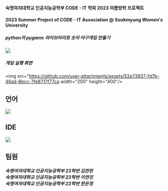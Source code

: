 #### 숙명여자대학교 인공지능공학부 CODE - IT 학회 2023 여름방학 프로젝트
#### 2023 Summer Project of CODE - IT Association @ Sookmyung Women's University

##### python의 pygame 라이브러리로 숫자 야구게임 만들기 
<img src="https://github.com/user-attachments/assets/20d577ba-67e6-4ae0-b6f5-e19c52cdae4e" weight="200"/>


##### 게임 실행 화면
<img src="https://github.com/user-attachments/assets/52e73937-fd7b-46ad-8bcc-7fe8717f77ca  width="200" height="400"/>


## 언어 
<img src="https://img.shields.io/badge/Python-3776AB?style=for-the-badge&logo=Python&logoColor=white">


## IDE
<img src="https://img.shields.io/badge/Visual Studio-5C2D91?style=flat-square&logo=Visual Studio&logoColor=white"/> 


## 팀원 

<h5>숙명여자대학교 인공지능공학부 23학번 김찬란 <br>
숙명여자대학교 인공지능공학부 23학번 이연진 <br>
숙명여자대학교 인공지능공학부 23학번 한은정 <br> </h5>
